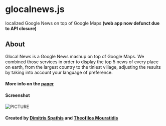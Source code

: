 # glocalnews.js
localized Google News on top of Google Maps **(web app now defunct due to API closure)**

## About 
Glocal News is a Google News mashup on top of Google Maps. We combined those services in order to display the top 5 news of every place on earth, from the largest country to the tiniest village, adjusting the results by taking into account your language of preference.

#### More info on the [paper](http://link.springer.com/chapter/10.1007/978-3-319-14139-8_1)

#### Screenshot
![PICTURE](http://static.tumblr.com/zgm2gaj/nxEmrwe8u/screenshot.jpg)

#### Created by [Dimitris Spathis](https://github.com/sdimi) and [Theofilos Mouratidis](https://github.com/thmour)


